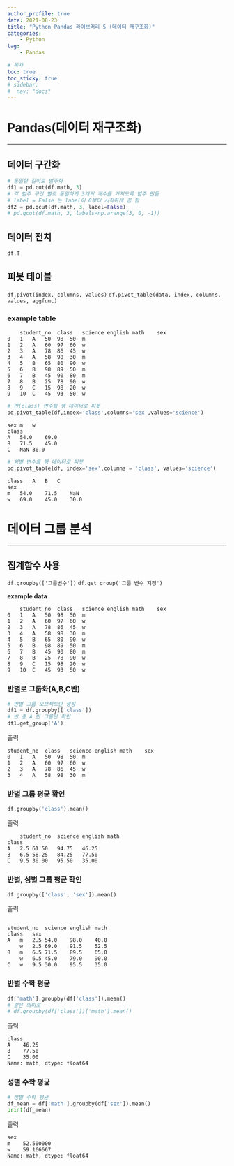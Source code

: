```yaml
---
author_profile: true
date: 2021-08-23
title: "Python Pandas 라이브러리 5 (데이터 재구조화)"
categories: 
    - Python
tag: 
    - Pandas

# 목차
toc: true  
toc_sticky: true 
# sidebar:
#  nav: "docs"
---
```


# Pandas(데이터 재구조화)

---

## 데이터 구간화

```python
# 동일한 길이로 범주화
df1 = pd.cut(df.math, 3)
# 각 범주 구간 별로 동일하게 3개의 개수를 가지도록 범주 만듬
# label = False 는 label이 0부터 시작하게 끔 함
df2 = pd.qcut(df.math, 3, label=False) 
# pd.qcut(df.math, 3, labels=np.arange(3, 0, -1))
```

## 데이터 전치

```python
df.T
```

## 피봇 테이블

`df.pivot(index, columns, values)`
`df.pivot_table(data, index, columns, values, aggfunc)`

### example table

```
	student_no	class	science	english	math	sex
0	1	A	50	98	50	m
1	2	A	60	97	60	w
2	3	A	78	86	45	w
3	4	A	58	98	30	m
4	5	B	65	80	90	w
5	6	B	98	89	50	m
6	7	B	45	90	80	m
7	8	B	25	78	90	w
8	9	C	15	98	20	w
9	10	C	45	93	50	w
```

```python
# 반(class) 변수를 행 데이터로 피봇
pd.pivot_table(df,index='class',columns='sex',values='science')
```

```
sex	m	w
class		
A	54.0	69.0
B	71.5	45.0
C	NaN	30.0
```

```python
# 성별 변수를 행 데이터로 피봇
pd.pivot_table(df, index='sex',columns = 'class', values='science')
```

```
class	A	B	C
sex			
m	54.0	71.5	NaN
w	69.0	45.0	30.0
```

# 데이터 그룹 분석

---

## 집계함수 사용
`df.groupby(['그룹변수'])`
`df.get_group('그룹 변수 지정')`

**example data**
```
	student_no	class	science	english	math	sex
0	1	A	50	98	50	m
1	2	A	60	97	60	w
2	3	A	78	86	45	w
3	4	A	58	98	30	m
4	5	B	65	80	90	w
5	6	B	98	89	50	m
6	7	B	45	90	80	m
7	8	B	25	78	90	w
8	9	C	15	98	20	w
9	10	C	45	93	50	w
```

### 반별로 그룹화(A,B,C반)

```python
# 반별 그룹 오브젝트만 생성
df1 = df.groupby(['class'])
# 반 중 A 반 그룹만 확인
df1.get_group('A')
```

출력

```
student_no	class	science	english	math	sex
0	1	A	50	98	50	m
1	2	A	60	97	60	w
2	3	A	78	86	45	w
3	4	A	58	98	30	m
```

### 반별 그룹 평균 확인

```python
df.groupby('class').mean()
```

출력

```
	student_no	science	english	math
class				
A	2.5	61.50	94.75	46.25
B	6.5	58.25	84.25	77.50
C	9.5	30.00	95.50	35.00
```

### 반별, 성별 그룹 평균 확인

```python
df.groupby(['class', 'sex']).mean()
```

출력

```

student_no	science	english	math
class	sex				
A	m	2.5	54.0	98.0	40.0
    w	2.5	69.0	91.5	52.5
B	m	6.5	71.5	89.5	65.0
    w	6.5	45.0	79.0	90.0
C	w	9.5	30.0	95.5	35.0
```

### 반별 수학 평균

```python
df['math'].groupby(df['class']).mean()
# 같은 의미로
# df.groupby(df['class'])['math'].mean()
```

출력

```
class
A    46.25
B    77.50
C    35.00
Name: math, dtype: float64
```

### 성별 수학 평균

```python
# 성별 수학 평균
df_mean = df['math'].groupby(df['sex']).mean()
print(df_mean)
```

출력

```
sex
m    52.500000
w    59.166667
Name: math, dtype: float64
```

